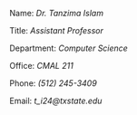 Name: _Dr. Tanzima Islam_

Title: _Assistant Professor_

Department: _Computer Science_

Office: _CMAL 211_

Phone: _(512) 245-3409_

Email: _t_i24@txstate.edu_

